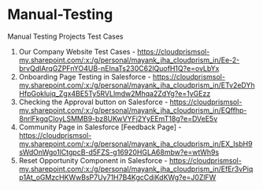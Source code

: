 # Manual-Testing
Manual Testing Projects Test Cases

1. Our Company Website Test Cases - https://cloudprismsol-my.sharepoint.com/:x:/g/personal/mayank_jha_cloudprism_in/Ee-2-brvQdlArqGZPFnYO4UB-nEInaTs230C62lQuofH1Q?e=ovLbYx
2. Onboarding Page Testing in Salesforce - https://cloudprismsol-my.sharepoint.com/:x:/g/personal/mayank_jha_cloudprism_in/ETv2eDYhHfpGoklujq_Zgx4BE5Ty5RVLlmdw2Mhqa2ZdYg?e=1yGEzz
3. Checking the Approval button on Salesforce - https://cloudprismsol-my.sharepoint.com/:x:/g/personal/mayank_jha_cloudprism_in/EQffhp-8nrlFkgqCloyLSMMB9-bz8UKwVYFj2YyEEmT18g?e=DVeE5v
4. Community Page in Salesforce [Feedback Page] - https://cloudprismsol-my.sharepoint.com/:x:/g/personal/mayank_jha_cloudprism_in/EX_IsbH9sWdOnWgo1lCtgpcB-d5FZS-g16920HGLA68mbw?e=wtWh9s
5. Reset Opportunity Component in Salesforce - https://cloudprismsol-my.sharepoint.com/:x:/g/personal/mayank_jha_cloudprism_in/EfEr3vPiqp1At_oGMzcHKWwBsP7Uy71H7B4KgcCdiKdKWg?e=J0ZlFW
